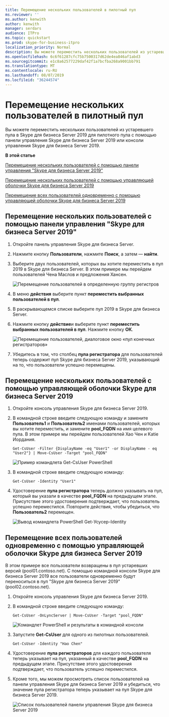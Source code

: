 ```yaml
---
title: Перемещение нескольких пользователей в пилотный пул
ms.reviewer: ''
ms.author: kenwith
author: kenwith
manager: serdars
audience: ITPro
ms.topic: quickstart
ms.prod: skype-for-business-itpro
localization_priority: Normal
description: Вы можете переместить нескольких пользователей из устаревшего пула в Skype для бизнеса Server 2019 для пилотного пула с помощью панели управления Skype для бизнеса Server 2019 или консоли управления Skype для бизнеса Server 2019.
ms.openlocfilehash: 6c6f61287cfc75b7500317d62de4ea846af1abd3
ms.sourcegitcommit: e1c8a62577229daf42f1a7bcfba268a9001bb791
ms.translationtype: MT
ms.contentlocale: ru-RU
ms.lasthandoff: 08/07/2019
ms.locfileid: "36244574"
---
```

# <a name="move-multiple-users-to-the-pilot-pool"></a>Перемещение нескольких пользователей в пилотный пул

Вы можете переместить нескольких пользователей из устаревшего пула в Skype для бизнеса Server 2019 для пилотного пула с помощью панели управления Skype для бизнеса Server 2019 или консоли управления Skype для бизнеса Server 2019.

 **В этой статье**
  
[Перемещение нескольких пользователей с помощью панели управления "Skype для бизнеса Server 2019"](#sectionSection0)
  
[Перемещение нескольких пользователей с помощью управляющей оболочки Skype для бизнеса Server 2019](#sectionSection1)
  
[Перемещение всех пользователей одновременно с помощью управляющей оболочки Skype для бизнеса Server 2019](#sectionSection2)
  
  
## <a name="to-move-multiple-users-by-using-the-skype-for-business-server-2019-control-panel"></a>Перемещение нескольких пользователей с помощью панели управления "Skype для бизнеса Server 2019"
<a name="sectionSection0"> </a>

1. Откройте панель управления Skype для бизнеса Server.
    
2. Нажмите кнопку **Пользователи**, нажмите **Поиск**, а затем — **найти**.
    
3. Выберите двух пользователей, которых вы хотите переместить в пул 2019 в Skype для бизнеса Server. В этом примере мы перейдем пользователей Чена Маслов и предложения Хансен.
    
     ![Перемещение пользователей в определенную группу регистров](../media/Migration_LyncServer_CPanel_fromLyncServer2010_MoveMultipleUsersList.JPG)
  
4. В меню **действия** выберите пункт **переместить выбранных пользователей в пул**.
    
5. В раскрывающемся списке выберите пул 2019 в Skype для бизнеса Server.
    
6. Нажмите кнопку **действие**и выберите пункт **переместить выбранных пользователей в пул**. Нажмите кнопку **ОК**.
    
     ![Перемещение пользователей, диалоговое окно «пул конечных регистраторов»](../media/Migration_LyncServer_from_LyncServer2010_CPanelMoveUserSelectPoolDialog.png)
  
7. Убедитесь в том, что столбец **пула регистратора** для пользователей теперь содержит пул Skype для бизнеса Server 2019, указывающий на то, что пользователи успешно перемещены. 
    
## <a name="to-move-multiple-users-by-using-the-skype-for-business-server-2019-management-shell"></a>Перемещение нескольких пользователей с помощью управляющей оболочки Skype для бизнеса Server 2019
<a name="sectionSection1"> </a>

1. Откройте консоль управления Skype для бизнеса Server 2019. 
    
2. В командной строке введите следующую команду и замените **Пользователь1** и **Пользователь2** именами пользователей, которых вы хотите переместить, и замените **pool_FQDN** на имя целевого пула. В этом примере мы перейдем пользователей Хао Чен и Katie Иордания. 
    
   ```
   Get-CsUser -Filter {DisplayName -eq "User1" -or DisplayName - eq "User2"} | Move-CsUser -Target "pool_FQDN"
   ```

    ![Пример командлета Get-CsUser PowerShell](../media/Migration_LyncServer_from_LyncServer2010_move2users.jpg)
  
3. В командной строке введите следующую команду: 
    
   ```
   Get-CsUser -Identity "User1"
   ```

4. Удостоверение **пула регистратора** теперь должно указывать на пул, который вы указали в качестве **pool_FQDN** на предыдущем этапе. Присутствие этого удостоверения подтверждает, что пользователь успешно переместился. Повторите действия, чтобы убедиться, что **Пользователь2** перемещен. 
    
     ![Вывод командлета PowerShell Get-Усусер-Identity](../media/Migration_LyncServer_from_LyncServer2010_showuser.jpg)
  
## <a name="to-move-all-users-at-the-same-time-by-using-the-skype-for-business-server-2019-management-shell"></a>Перемещение всех пользователей одновременно с помощью управляющей оболочки Skype для бизнеса Server 2019
<a name="sectionSection2"> </a>

В этом примере все пользователи возвращены в пул устаревших версий (pool01.contoso.net). С помощью командной консоли Skype для бизнеса Server 2019 все пользователи одновременно будут переноситься в пул "Skype для бизнеса Server 2019" (pool02.contoso.net).
  
1. Откройте консоль управления Skype для бизнеса Server 2019.
    
2. В командной строке введите следующую команду: 
    
   ```
   Get-CsUser -OnLyncServer | Move-CsUser -Target "pool_FQDN"
   ```

     ![Командлет PowerShell и результаты в командной консоли](../media/Migration_LyncServer_CPanel_fromLyncServer2010_Move-CSUserMultipleAll.png)
  
3. Запустите **Get-CsUser** для одного из пилотных пользователей. 
    
   ```
   Get-CsUser -Identity "Hao Chen"
   ```

4. Удостоверение **пула регистраторов** для каждого пользователя теперь указывает на пул, указанный в качестве **pool_FQDN** на предыдущем этапе. Присутствие этого удостоверения подтверждает, что пользователь успешно переместился. 
    
5. Кроме того, мы можем просмотреть список пользователей на панели управления Skype для бизнеса Server 2019 и убедиться, что значение пула регистратора теперь указывает на пул Skype для бизнеса Server 2019.
    
     ![Список пользователей панели управления Skype для бизнеса Server 2019](../media/Migration_LyncServer_CPanel_fromLyncServer2010_Move-CSUserVerifyHao.JPG)
  

